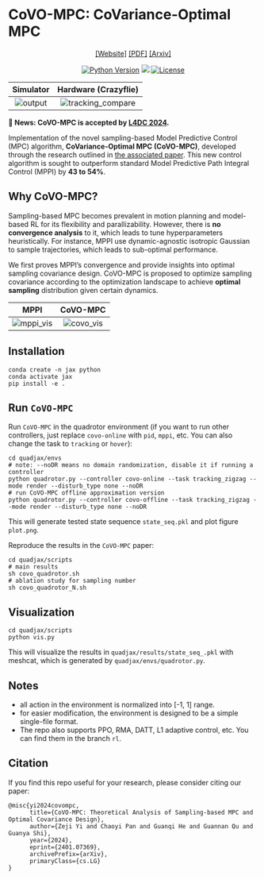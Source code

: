 # CoVO-MPC: CoVariance-Optimal MPC

<div align="center">

[[Website]](https://lecar-lab.github.io/CoVO-MPC/)
[[PDF]](https://drive.google.com/file/d/1u964n8BeQnZhwXpms7hJx8DNDYjwxTxy/view?usp=share_link)
[[Arxiv]](https://arxiv.org/abs/2401.07369)

[![Python Version](https://img.shields.io/badge/Python-3.10-blue.svg)](https://github.com/eureka-research/Eureka)
[<img src="https://img.shields.io/badge/Backend-Jax-red.svg"/>](https://github.com/google/jax)
[![License](https://img.shields.io/badge/License-Apache%202.0-blue.svg)](https://opensource.org/licenses/Apache-2.0)


Simulator             |  Hardware (Crazyflie)
:-------------------------:|:-------------------------:
![output](https://github.com/LeCAR-Lab/CoVO-MPC/assets/60093981/50d11272-3a51-4ed5-b734-bca1b80a9ef5) | ![tracking_compare](https://github.com/LeCAR-Lab/CoVO-MPC/assets/60093981/b835403d-8f78-49e7-8ac7-d3b902429839)

</div>

**:tada: News: CoVO-MPC is accepted by [L4DC 2024](https://l4dc.web.ox.ac.uk/home).**

Implementation of the novel sampling-based Model Predictive Control (MPC) algorithm, **CoVariance-Optimal MPC (CoVO-MPC)**, developed through the research outlined in [the associated paper](https://drive.google.com/file/d/1u964n8BeQnZhwXpms7hJx8DNDYjwxTxy/view?usp=share_link). This new control algorithm is sought to outperform standard Model Predictive Path Integral Control (MPPI) by **43 to 54%**.


## Why CoVO-MPC?

Sampling-based MPC becomes prevalent in motion planning and model-based RL for its flexibility and parallizability. However, there is **no convergence analysis** to it, which leads to tune hyperparameters heuristically. For instance, MPPI use dynamic-agnostic isotropic Gaussian to sample trajectories, which leads to sub-optimal performance.

We first proves MPPI’s convergence and provide insights into optimal sampling covariance design. CoVO-MPC is proposed to optimize sampling covariance according to the optimization landscape to achieve **optimal sampling** distribution given certain dynamics. 

MPPI             |  CoVO-MPC
:-------------------------:|:-------------------------:
![mppi_vis](https://github.com/LeCAR-Lab/CoVO-MPC/assets/60093981/1afdf961-5891-499d-8b63-2ac3bceebed0) | ![covo_vis](https://github.com/LeCAR-Lab/CoVO-MPC/assets/60093981/0549f3c8-750d-4d1b-8d82-0cfe15b20d89)



## Installation

```shell
conda create -n jax python
conda activate jax
pip install -e .
```

## Run `CoVO-MPC`

Run `CoVO-MPC` in the quadrotor environment (if you want to run other controllers, just replace `covo-online` with `pid`, `mppi`, etc. You can also change the task to `tracking` or `hover`): 

```shell
cd quadjax/envs
# note: --noDR means no domain randomization, disable it if running a controller
python quadrotor.py --controller covo-online --task tracking_zigzag --mode render --disturb_type none --noDR 
# run CoVO-MPC offline approximation version
python quadrotor.py --controller covo-offline --task tracking_zigzag --mode render --disturb_type none --noDR 
```

This will generate tested state sequence `state_seq.pkl` and plot figure `plot.png`.

Reproduce the results in the `CoVO-MPC` paper: 

```shell
cd quadjax/scripts
# main results
sh covo_quadrotor.sh
# ablation study for sampling number
sh covo_quadrotor_N.sh
```

## Visualization

```shell
cd quadjax/scripts
python vis.py
```

This will visualize the results in `quadjax/results/state_seq_.pkl` with meshcat, which is generated by `quadjax/envs/quadrotor.py`.

## Notes

* all action in the environment is normalized into [-1, 1] range.
* for easier modification, the environment is designed to be a simple single-file format.
* The repo also supports PPO, RMA, DATT, L1 adaptive control, etc. You can find them in the branch `rl`. 

## Citation

If you find this repo useful for your research, please consider citing our paper:

```
@misc{yi2024covompc,
      title={CoVO-MPC: Theoretical Analysis of Sampling-based MPC and Optimal Covariance Design}, 
      author={Zeji Yi and Chaoyi Pan and Guanqi He and Guannan Qu and Guanya Shi},
      year={2024},
      eprint={2401.07369},
      archivePrefix={arXiv},
      primaryClass={cs.LG}
}
```